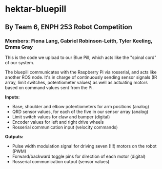# hektar-bluepill
## By Team 6, ENPH 253 Robot Competition
### Members: Fiona Lang, Gabriel Robinson-Leith, Tyler Keeling, Emma Gray

This is the code we upload to our Blue Pill, which acts like the "spinal cord" of our system. 

The bluepill communicates with the Raspberry Pi via rosserial, and acts like another ROS node. It's in charge of continuously sending sensor signals (IR array, limit switches, potentiometer values) as well as actuating motors based on command values sent from the Pi.

**Inputs:**
- Base, shoulder and elbow potentiometers for arm positions (analog)
- QRD sensor values, for each of the five in our sensor array (analog)
- Limit switch values for claw and bumper (digital)
- Encoder values for left and right drive wheels
- Rosserial communication input (velocity commands)

**Outputs:**
- Pulse width modulation signal for driving seven (!!!) motors on the robot (PWM)
- Forward/backward toggle pins for direction of each motor (digital)
- Rosserial communication output (sensor values)
